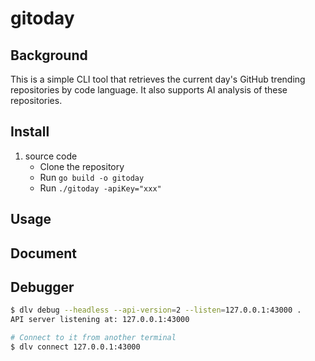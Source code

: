 # gitoday

## Background
This is a simple CLI tool that retrieves the current day's GitHub trending repositories by code language. It also supports AI analysis of these repositories.
## Install
1. source code
   - Clone the repository
   - Run `go build -o gitoday`
   - Run `./gitoday -apiKey="xxx"`
## Usage
## Document
## Debugger
```bash
$ dlv debug --headless --api-version=2 --listen=127.0.0.1:43000 .
API server listening at: 127.0.0.1:43000
```
```bash
# Connect to it from another terminal
$ dlv connect 127.0.0.1:43000
```